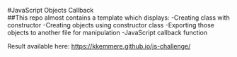 #JavaScript Objects Callback<br>
##This repo almost contains a template which displays:
-Creating class with constructor
-Creating objects using constructor class
-Exporting those objects to another file for manipulation
-JavaScript callback function


Result available here: https://kkemmere.github.io/js-challenge/
